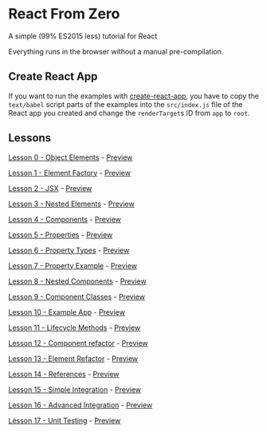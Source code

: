 # React From Zero

A simple (99% ES2015 less) tutorial for React

Everything runs in the browser without a manual pre-compilation.

## Create React App

If you want to run the examples with [create-react-app](https://github.com/facebook/create-react-app), you have to copy the `text/babel` script parts of the examples into the `src/index.js` file of the React app you created and change the `renderTarget`s ID from `app` to `root`.

## Lessons

[Lesson 0 - Object Elements](https://github.com/josheriff/react-from-zero/blob/master/00-object-elements.html) -
[Preview](https://cdn.rawgit.com/josheriff/react-from-zero/b31878c2/00-object-elements.html)

[Lesson 1 - Element Factory](https://github.com/josheriff/react-from-zero/blob/master/01-element-factory.html) -
[Preview](https://cdn.rawgit.com/josheriff/react-from-zero/b31878c2/01-element-factory.html)

[Lesson 2 - JSX](https://github.com/josheriff/react-from-zero/blob/master/02-jsx.html) -
[Preview](https://cdn.rawgit.com/josheriff/react-from-zero/b31878c2/02-jsx.html)

[Lesson 3 - Nested Elements](https://github.com/josheriff/react-from-zero/blob/master/03-nested-elements.html) -
[Preview](https://cdn.rawgit.com/josheriff/react-from-zero/b31878c2/03-nested-elements.html)

[Lesson 4 - Components](https://github.com/josheriff/react-from-zero/blob/master/04-components.html) -
[Preview](https://cdn.rawgit.com/josheriff/react-from-zero/b31878c2/04-components.html)

[Lesson 5 - Properties](https://github.com/josheriff/react-from-zero/blob/master/05-properties.html) -
[Preview](https://cdn.rawgit.com/josheriff/react-from-zero/62dc2789/05-properties.html)

[Lesson 6 - Property Types](https://github.com/josheriff/react-from-zero/blob/master/06-property-types.html) -
[Preview](https://cdn.rawgit.com/josheriff/react-from-zero/b31878c2/06-property-types.html)

[Lesson 7 - Property Example](https://github.com/josheriff/react-from-zero/blob/master/07-property-example.html) -
[Preview](https://cdn.rawgit.com/josheriff/react-from-zero/b31878c2/07-property-example.html)

[Lesson 8 - Nested Components](https://github.com/josheriff/react-from-zero/blob/master/08-nested-components.html) -
[Preview](https://cdn.rawgit.com/josheriff/react-from-zero/b31878c2/08-nested-components.html)

[Lesson 9 - Component Classes](https://github.com/josheriff/react-from-zero/blob/master/09-component-classes.html) -
[Preview](https://cdn.rawgit.com/josheriff/react-from-zero/b31878c2/09-component-classes.html)

[Lesson 10 - Example App](https://github.com/josheriff/react-from-zero/blob/master/10-example-app.html) -
[Preview](https://cdn.rawgit.com/josheriff/react-from-zero/b31878c2/10-example-app.html)

[Lesson 11 - Lifecycle Methods](https://github.com/josheriff/react-from-zero/blob/master/11-lifecycle-methods.html) -
[Preview](https://cdn.rawgit.com/josheriff/react-from-zero/b31878c2/11-lifecycle-methods.html)

[Lesson 12 - Component refactor](https://github.com/josheriff/react-from-zero/blob/master/12-component-refactor.html) -
[Preview](https://cdn.rawgit.com/josheriff/react-from-zero/b31878c2/12-component-refactor.html)

[Lesson 13 - Element Refactor](https://github.com/josheriff/react-from-zero/blob/master/13-element-refactor.html) -
[Preview](https://cdn.rawgit.com/josheriff/react-from-zero/b31878c2/13-element-refactor.html)

[Lesson 14 - References](https://github.com/josheriff/react-from-zero/blob/master/14-references.html) -
[Preview](https://cdn.rawgit.com/josheriff/react-from-zero/b31878c2/14-references.html)

[Lesson 15 - Simple Integration](https://github.com/josheriff/react-from-zero/blob/master/15-simple-integration.html) -
[Preview](https://cdn.rawgit.com/josheriff/react-from-zero/b31878c2/15-simple-integration.html)

[Lesson 16 - Advanced Integration](https://github.com/josheriff/react-from-zero/blob/master/16-advanced-integration.html) -
[Preview](https://cdn.rawgit.com/josheriff/react-from-zero/b31878c2/16-advanced-integration.html)

[Lesson 17 - Unit Testing](https://github.com/josheriff/react-from-zero/blob/master/17-unit-testing.html) -
[Preview](https://cdn.rawgit.com/josheriff/react-from-zero/7dc8cf9b/17-unit-testing.html)
